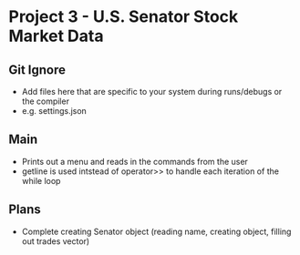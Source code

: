 # Project 3 - U.S. Senator Stock Market Data

## Git Ignore
- Add files here that are specific to your system during runs/debugs or the compiler
- e.g. settings.json

## Main
- Prints out a menu and reads in the commands from the user
- getline is used intstead of operator>> to handle each iteration of the while loop

## Plans
- Complete creating Senator object (reading name, creating object, filling out trades vector)